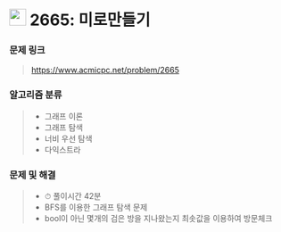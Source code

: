 # <img src="https://d2gd6pc034wcta.cloudfront.net/tier/12.svg" width="30">  2665: 미로만들기

### 문제 링크

> https://www.acmicpc.net/problem/2665



### 알고리즘 분류

>- 그래프 이론
>- 그래프 탐색
>- 너비 우선 탐색
>- 다익스트라



### 문제 및 해결

>- ⏱ 풀이시간 42분
>- BFS를 이용한 그래프 탐색 문제
>- bool이 아닌 몇개의 검은 방을 지나왔는지 최솟값을 이용하여 방문체크
